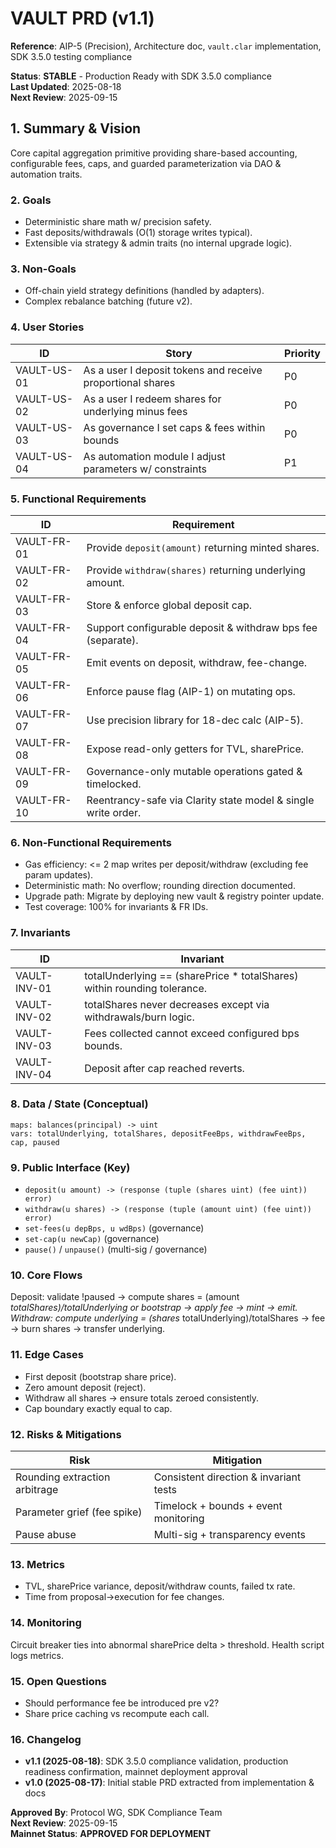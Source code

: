 # VAULT PRD (v1.1)

**Reference**: AIP-5 (Precision), Architecture doc, `vault.clar` implementation, SDK 3.5.0 testing compliance

**Status**: **STABLE** - Production Ready with SDK 3.5.0 compliance  
**Last Updated**: 2025-08-18  
**Next Review**: 2025-09-15

## 1. Summary & Vision

Core capital aggregation primitive providing share-based accounting, configurable fees, caps, and guarded parameterization via DAO & automation traits.

### 2. Goals

- Deterministic share math w/ precision safety.
- Fast deposits/withdrawals (O(1) storage writes typical).
- Extensible via strategy & admin traits (no internal upgrade logic).

### 3. Non-Goals

- Off-chain yield strategy definitions (handled by adapters).  
- Complex rebalance batching (future v2).

### 4. User Stories

| ID | Story | Priority |
|----|-------|----------|
| VAULT-US-01 | As a user I deposit tokens and receive proportional shares | P0 |
| VAULT-US-02 | As a user I redeem shares for underlying minus fees | P0 |
| VAULT-US-03 | As governance I set caps & fees within bounds | P0 |
| VAULT-US-04 | As automation module I adjust parameters w/ constraints | P1 |

### 5. Functional Requirements

| ID | Requirement |
|----|-------------|
| VAULT-FR-01 | Provide `deposit(amount)` returning minted shares. |
| VAULT-FR-02 | Provide `withdraw(shares)` returning underlying amount. |
| VAULT-FR-03 | Store & enforce global deposit cap. |
| VAULT-FR-04 | Support configurable deposit & withdraw bps fee (separate). |
| VAULT-FR-05 | Emit events on deposit, withdraw, fee-change. |
| VAULT-FR-06 | Enforce pause flag (AIP-1) on mutating ops. |
| VAULT-FR-07 | Use precision library for 18-dec calc (AIP-5). |
| VAULT-FR-08 | Expose read-only getters for TVL, sharePrice. |
| VAULT-FR-09 | Governance-only mutable operations gated & timelocked. |
| VAULT-FR-10 | Reentrancy-safe via Clarity state model & single write order. |

### 6. Non-Functional Requirements

- Gas efficiency: <= 2 map writes per deposit/withdraw (excluding fee param updates).  
- Deterministic math: No overflow; rounding direction documented.  
- Upgrade path: Migrate by deploying new vault & registry pointer update.  
- Test coverage: 100% for invariants & FR IDs.

### 7. Invariants

| ID | Invariant |
|----|-----------|
| VAULT-INV-01 | totalUnderlying == (sharePrice * totalShares) within rounding tolerance. |
| VAULT-INV-02 | totalShares never decreases except via withdrawals/burn logic. |
| VAULT-INV-03 | Fees collected cannot exceed configured bps bounds. |
| VAULT-INV-04 | Deposit after cap reached reverts. |

### 8. Data / State (Conceptual)

```clarity
maps: balances(principal) -> uint
vars: totalUnderlying, totalShares, depositFeeBps, withdrawFeeBps, cap, paused
```

### 9. Public Interface (Key)

- `deposit(u amount) -> (response (tuple (shares uint) (fee uint)) error)`
- `withdraw(u shares) -> (response (tuple (amount uint) (fee uint)) error)`
- `set-fees(u depBps, u wdBps)` (governance)
- `set-cap(u newCap)` (governance)
- `pause()` / `unpause()` (multi-sig / governance)

### 10. Core Flows

Deposit: validate !paused -> compute shares = (amount *totalShares)/totalUnderlying or bootstrap -> apply fee -> mint -> emit.  
Withdraw: compute underlying = (shares* totalUnderlying)/totalShares -> fee -> burn shares -> transfer underlying.

### 11. Edge Cases

- First deposit (bootstrap share price).  
- Zero amount deposit (reject).  
- Withdraw all shares → ensure totals zeroed consistently.  
- Cap boundary exactly equal to cap.

### 12. Risks & Mitigations

| Risk | Mitigation |
|------|------------|
| Rounding extraction arbitrage | Consistent direction & invariant tests |
| Parameter grief (fee spike) | Timelock + bounds + event monitoring |
| Pause abuse | Multi-sig + transparency events |

### 13. Metrics

- TVL, sharePrice variance, deposit/withdraw counts, failed tx rate.  
- Time from proposal→execution for fee changes.

### 14. Monitoring

Circuit breaker ties into abnormal sharePrice delta > threshold. Health script logs metrics.

### 15. Open Questions

- Should performance fee be introduced pre v2?  
- Share price caching vs recompute each call.

### 16. Changelog

- **v1.1 (2025-08-18)**: SDK 3.5.0 compliance validation, production readiness confirmation, mainnet deployment approval
- **v1.0 (2025-08-17)**: Initial stable PRD extracted from implementation & docs

**Approved By**: Protocol WG, SDK Compliance Team  
**Next Review**: 2025-09-15  
**Mainnet Status**: **APPROVED FOR DEPLOYMENT**
